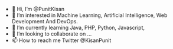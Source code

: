 - 👋 Hi, I’m @PunitKisan
- 👀 I’m interested in Machine Learning, Artificial Intelligence, Web Development And DevOps.
- 🌱 I’m currently learning Java, PHP, Python, Javascript,
- 💞️ I’m looking to collaborate on ...
- 📫 How to reach me Twitter @KisanPunit

<!---
PunitKisan/PunitKisan is a ✨ special ✨ repository because its `README.md` (this file) appears on your GitHub profile.
You can click the Preview link to take a look at your changes.
--->
